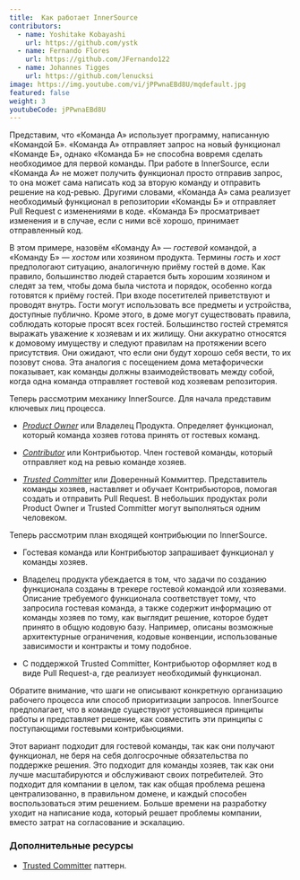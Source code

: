 ```yaml
---
title:  Как работает InnerSource
contributors:
  - name: Yoshitake Kobayashi
    url: https://github.com/ystk
  - name: Fernando Flores
    url: https://github.com/JFernando122
  - name: Johannes Tigges
    url: https://github.com/lenucksi
image: https://img.youtube.com/vi/jPPwnaEBd8U/mqdefault.jpg
featured: false
weight: 3
youtubeCode: jPPwnaEBd8U
---
```

<div class="paragraph">
<p>Представим, что «Команда А» использует программу, написанную «Командой Б».
«Команда А» отправляет запрос на новый функционал «Команде Б», однако «Команда Б» не способна вовремя сделать необходимое для первой команды.
При работе в InnerSource, если «Команда А» не может получить функционал просто отправив запрос, то она может сама написать код за вторую команду и отправить решение на код-ревью.
Другими словами, «Команда А» сама реализует необходимый функционал в репозитории «Команды Б» и отправляет Pull Request с изменениями в коде.
«Команда Б» просматривает изменения и в случае, если с ними всё хорошо, принимает отправленный код.</p>
</div>
<div class="paragraph">
<p>В этом примере, назовём «Команду А» — <em>гостевой</em> командой, а «Команду Б» — <em>хостом</em> или хозяином продукта.
Термины <em>гость</em> и <em>хост</em> предпологают ситуацию, аналогичную приёму гостей в доме.
Как правило, большинство людей старается быть хорошим хозяином и следят за тем, чтобы дома была чистота и порядок, особенно когда готовятся к приёму гостей.
При входе посетителей приветствуют и проводят внутрь.
Гости могут использовать все предметы и устройства, доступные публично.
Кроме этого, в доме могут существовать правила, соблюдать которые просят всех гостей.
Большинство гостей стремятся выражать уважение к хозяевам и их жилищу.
Они аккуратно относятся к домовому имуществу и следуют правилам на протяжении всего присутствия.
Они ожидают, что если они будут хорошо себя вести, то их позовут снова.
Эта аналогия с посещением дома метафорически показывает, как команды должны взаимодействовать между собой, когда одна команда отправляет гостевой код хозяевам репозитория.</p>
</div>
<div class="paragraph">
<p>Теперь рассмотрим механику InnerSource.
Для начала представим ключевых лиц процесса.</p>
</div>
<div class="ulist">
<ul>
<li>
<p><a href="https://innersourcecommons.org/learn/learning-path/product-owner"><em>Product Owner</em></a> или Владелец Продукта. Определяет функционал, который команда хозяев готова принять от гостевых команд.</p>
</li>
<li>
<p><a href="https://innersourcecommons.org/learn/learning-path/contributor"><em>Contributor</em></a> или Контрибьютор. Член гостевой команды, который отправляет код на ревью команде хозяев.</p>
</li>
<li>
<p><a href="https://innersourcecommons.org/learn/learning-path/trusted-committer"><em>Trusted Committer</em></a> или Доверенный Коммиттер. Представитель команды хозяев, наставляет и обучает Контрибьюторов, помогая создать и отправить Pull Request. В небольших продуктах роли Product Owner и Trusted Committer могут выполняться одним человеком.</p>
</li>
</ul>
</div>
<div class="paragraph">
<p>Теперь рассмотрим план входящей контрибьюции по InnerSource.</p>
</div>
<div class="ulist">
<ul>
<li>
<p>Гостевая команда или Контрибьютор запрашивает функционал у команды хозяев.</p>
</li>
<li>
<p>Владелец продукта убеждается в том, что задачи по созданию функционала созданы в трекере гостевой командой или хозяевами.
Описание требуемого функционала соответствует тому, что запросила гостевая команда, а также содержит информацию от команды хозяев по тому, как выглядит решение, которое будет принято в общую кодовую базу.
Например, описаны возможные архитектурные ограничения, кодовые конвенции, использованые зависимости и контракты и тому подобное.</p>
</li>
<li>
<p>С поддержкой Trusted Committer, Контрибьютор оформляет код в виде Pull Request-а, где реализует необходимый функционал.</p>
</li>
</ul>
</div>
<div class="paragraph">
<p>Обратите внимание, что шаги не описывают конкретную организацию рабочего процесса или способ приоритизации запросов.
InnerSource предполагает, что в команде существуют устоявшиеся принципы работы и представляет решение, как совместить эти принципы с поступающими гостевыми контрибьюциями.</p>
</div>
<div class="paragraph">
<p>Этот вариант подходит для гостевой команды, так как они получают функционал, не беря на себя долгосрочные обязательства по поддержке решения.
Это подходит для команды хозяев, так как они лучше масштабируются и обслуживают своих потребителей.
Это подходит для компании в целом, так как общая проблема решена централизованно, в правильном домене, и каждый способен воспользоваться этим решением.
Больше времени на разработку уходит на написание кода, который решает проблемы компании, вместо затрат на согласование и эскалацию.</p>
</div>
<div class="sect2">
<h3 id="_дополнительные_ресурсы">Дополнительные ресурсы</h3>
<div class="ulist">
<ul>
<li>
<p><a href="https://patterns.innersourcecommons.org/p/trusted-committer">Trusted Committer</a> паттерн.</p>
</li>
</ul>
</div>
</div>
<!--- This file autogenerated from https://github.com/InnerSourceCommons/InnerSourceLearningPath/blob/master/scripts -->